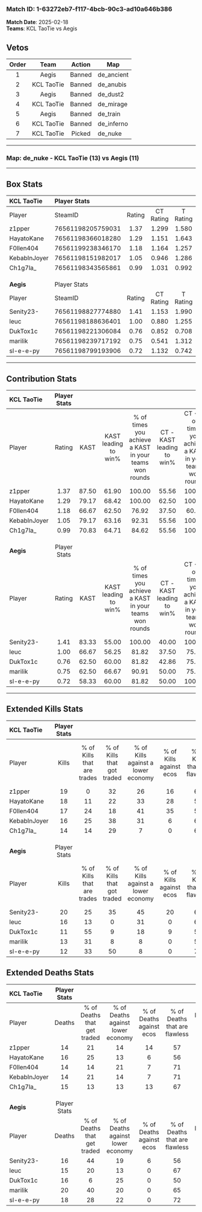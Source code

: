 ### Match ID: 1-63272eb7-f117-4bcb-90c3-ad10a646b386  
**Match Date**: 2025-02-18  
**Teams**: KCL TaoTie vs Aegis  

## Vetos  

| Order | Team | Action | Map |
| :---: | :--: | :----: | --- |
| 1 | Aegis | Banned | de_ancient |
| 2 | KCL TaoTie | Banned | de_anubis |
| 3 | Aegis | Banned | de_dust2 |
| 4 | KCL TaoTie | Banned | de_mirage |
| 5 | Aegis | Banned | de_train |
| 6 | KCL TaoTie | Banned | de_inferno |
| 7 | KCL TaoTie | Picked | de_nuke |

---  

### **Map**: de_nuke - KCL TaoTie (13) vs Aegis (11)  
---  

## Box Stats  

| **KCL TaoTie** | Player Stats      |        |           |          |       |       |       |         |        |      |     |
| :- | :- | :-: | :-: | :-: | :-: | :-: | :-: | :-: | :-: | :-: | :-: |
| Player         | SteamID           | Rating | CT Rating | T Rating | KAST  |  ADR  | Kills | Assists | Deaths | K/D  | HS% |
| z1pper         | 76561198205759031 |  1.37  |   1.299   |  1.580   | 87.50 | 87.0  |  19   |    5    |   14   | 1.36 | 52  |
| HayatoKane     | 76561198366018280 |  1.29  |   1.151   |  1.643   | 79.17 | 100.2 |  18   |    9    |   16   | 1.13 | 50  |
| F0llen404      | 76561199238346170 |  1.18  |   1.164   |  1.257   | 66.67 | 93.6  |  17   |    8    |   14   | 1.21 | 47  |
| KebabInJoyer   | 76561198151982017 |  1.05  |   0.946   |  1.286   | 79.17 | 41.4  |  16   |    3    |   14   | 1.14 | 50  |
| Ch1g7la_       | 76561198343565861 |  0.99  |   1.031   |  0.992   | 70.83 | 69.4  |  14   |    4    |   15   | 0.93 | 21  |
|                |                   |        |           |          |       |       |       |         |        |      |     |
|                |                   |        |           |          |       |       |       |         |        |      |     |
|                |                   |        |           |          |       |       |       |         |        |      |     |
| **Aegis**      | Player Stats      |        |           |          |       |       |       |         |        |      |     |
| Player         | SteamID           | Rating | CT Rating | T Rating | KAST  |  ADR  | Kills | Assists | Deaths | K/D  | HS% |
| Senity23-      | 76561198827774880 |  1.41  |   1.153   |  1.990   | 83.33 | 102.9 |  20   |   10    |   16   | 1.25 | 60  |
| leuc           | 76561198188636401 |  1.00  |   0.880   |  1.255   | 66.67 | 63.0  |  16   |    2    |   15   | 1.07 | 37  |
| DukTox1c       | 76561198221306084 |  0.76  |   0.852   |  0.708   | 62.50 | 58.5  |  11   |    3    |   16   | 0.69 | 36  |
| marilik        | 76561198239717192 |  0.75  |   0.541   |  1.312   | 62.50 | 57.0  |  13   |    6    |   20   | 0.65 | 53  |
| sl-e-e-py      | 76561198799193906 |  0.72  |   1.132   |  0.742   | 58.33 | 57.1  |  12   |    4    |   18   | 0.67 | 91  |
---  

## Contribution Stats  

| **KCL TaoTie** | Player Stats |       |                      |                                                        |                           |                                                             |                          |                                                            |
| :- | :-: | :-: | :-: | :-: | :-: | :-: | :-: | :-: |
| Player         |    Rating    | KAST  | KAST leading to win% | % of times you achieve a KAST in your teams won rounds | CT - KAST leading to win% | CT - % of times you achieve a KAST in your teams won rounds | T - KAST leading to win% | T - % of times you achieve a KAST in your teams won rounds |
| z1pper         |     1.37     | 87.50 |        61.90         |                         100.00                         |           55.56           |                           100.00                            |          66.67           |                           100.00                           |
| HayatoKane     |     1.29     | 79.17 |        68.42         |                         100.00                         |           62.50           |                           100.00                            |          72.73           |                           100.00                           |
| F0llen404      |     1.18     | 66.67 |        62.50         |                         76.92                          |           37.50           |                            60.00                            |          87.50           |                           87.50                            |
| KebabInJoyer   |     1.05     | 79.17 |        63.16         |                         92.31                          |           55.56           |                           100.00                            |          70.00           |                           87.50                            |
| Ch1g7la_       |     0.99     | 70.83 |        64.71         |                         84.62                          |           55.56           |                           100.00                            |          75.00           |                           75.00                            |
|                |              |       |                      |                                                        |                           |                                                             |                          |                                                            |
|                |              |       |                      |                                                        |                           |                                                             |                          |                                                            |
|                |              |       |                      |                                                        |                           |                                                             |                          |                                                            |
| **Aegis**      | Player Stats |       |                      |                                                        |                           |                                                             |                          |                                                            |
| Player         |    Rating    | KAST  | KAST leading to win% | % of times you achieve a KAST in your teams won rounds | CT - KAST leading to win% | CT - % of times you achieve a KAST in your teams won rounds | T - KAST leading to win% | T - % of times you achieve a KAST in your teams won rounds |
| Senity23-      |     1.41     | 83.33 |        55.00         |                         100.00                         |           40.00           |                           100.00                            |          70.00           |                           100.00                           |
| leuc           |     1.00     | 66.67 |        56.25         |                         81.82                          |           37.50           |                            75.00                            |          75.00           |                           85.71                            |
| DukTox1c       |     0.76     | 62.50 |        60.00         |                         81.82                          |           42.86           |                            75.00                            |          75.00           |                           85.71                            |
| marilik        |     0.75     | 62.50 |        66.67         |                         90.91                          |           50.00           |                            75.00                            |          77.78           |                           100.00                           |
| sl-e-e-py      |     0.72     | 58.33 |        60.00         |                         81.82                          |           50.00           |                           100.00                            |          71.43           |                           71.43                            |
---  

## Extended Kills Stats  

| **KCL TaoTie** | Player Stats |                            |                            |                                    |                         |                              |                                 |                                       |                    |           |
| :- | :-: | :-: | :-: | :-: | :-: | :-: | :-: | :-: | :-: | :-: |
| Player         |    Kills     | % of Kills that are trades | % of Kills that got traded | % of Kills against a lower economy | % of Kills against ecos | % of Kills that are flawless | % of Kills that are close duels | % of Kills that are assisted by flash | Pistol Round Kills | AWP Kills |
| z1pper         |      19      |             0              |             32             |                 26                 |           16            |              68              |                0                |                   0                   |         2          |     0     |
| HayatoKane     |      18      |             11             |             22             |                 33                 |           28            |              56              |                6                |                   0                   |         1          |     0     |
| F0llen404      |      17      |             24             |             18             |                 41                 |           35            |              59              |                0                |                   0                   |         2          |     0     |
| KebabInJoyer   |      16      |             25             |             38             |                 31                 |            6            |              63              |               13                |                   0                   |         1          |     0     |
| Ch1g7la_       |      14      |             14             |             29             |                 7                  |            0            |              64              |                0                |                   0                   |         0          |     0     |
|                |              |                            |                            |                                    |                         |                              |                                 |                                       |                    |           |
|                |              |                            |                            |                                    |                         |                              |                                 |                                       |                    |           |
|                |              |                            |                            |                                    |                         |                              |                                 |                                       |                    |           |
| **Aegis**      | Player Stats |                            |                            |                                    |                         |                              |                                 |                                       |                    |           |
| Player         |    Kills     | % of Kills that are trades | % of Kills that got traded | % of Kills against a lower economy | % of Kills against ecos | % of Kills that are flawless | % of Kills that are close duels | % of Kills that are assisted by flash | Pistol Round Kills | AWP Kills |
| Senity23-      |      20      |             25             |             35             |                 45                 |           20            |              65              |                5                |                   0                   |         0          |     0     |
| leuc           |      16      |             13             |             0              |                 31                 |            0            |              69              |                6                |                   0                   |         3          |     4     |
| DukTox1c       |      11      |             55             |             9              |                 18                 |            9            |              55              |                9                |                   0                   |         1          |     0     |
| marilik        |      13      |             31             |             8              |                 8                  |            0            |              54              |                8                |                   0                   |         4          |     0     |
| sl-e-e-py      |      12      |             33             |             50             |                 8                  |            0            |              75              |                0                |                   0                   |         0          |     0     |
## Extended Deaths Stats  

| **KCL TaoTie** | Player Stats |                             |                                   |                          |                               |                            |                           |               |
| :- | :-: | :-: | :-: | :-: | :-: | :-: | :-: | :-: |
| Player         |    Deaths    | % of Deaths that get traded | % of Deaths against lower economy | % of Deaths against ecos | % of Deaths that are flawless | % of Deaths that are close | % of Deaths while blinded | Deaths to AWP |
| z1pper         |      14      |             21              |                14                 |            14            |              57               |             0              |             0             |       0       |
| HayatoKane     |      16      |             25              |                13                 |            6             |              56               |             0              |             0             |       0       |
| F0llen404      |      14      |             14              |                21                 |            7             |              71               |             14             |             0             |       2       |
| KebabInJoyer   |      14      |             21              |                14                 |            7             |              71               |             7              |             0             |       1       |
| Ch1g7la_       |      15      |             13              |                13                 |            13            |              67               |             7              |             0             |       1       |
|                |              |                             |                                   |                          |                               |                            |                           |               |
|                |              |                             |                                   |                          |                               |                            |                           |               |
|                |              |                             |                                   |                          |                               |                            |                           |               |
| **Aegis**      | Player Stats |                             |                                   |                          |                               |                            |                           |               |
| Player         |    Deaths    | % of Deaths that get traded | % of Deaths against lower economy | % of Deaths against ecos | % of Deaths that are flawless | % of Deaths that are close | % of Deaths while blinded | Deaths to AWP |
| Senity23-      |      16      |             44              |                19                 |            6             |              56               |             6              |             0             |       0       |
| leuc           |      15      |             20              |                13                 |            0             |              67               |             0              |             0             |       0       |
| DukTox1c       |      16      |              6              |                25                 |            0             |              50               |             6              |             0             |       0       |
| marilik        |      20      |             40              |                20                 |            0             |              65               |             5              |             0             |       0       |
| sl-e-e-py      |      18      |             28              |                22                 |            0             |              72               |             0              |             0             |       0       |

